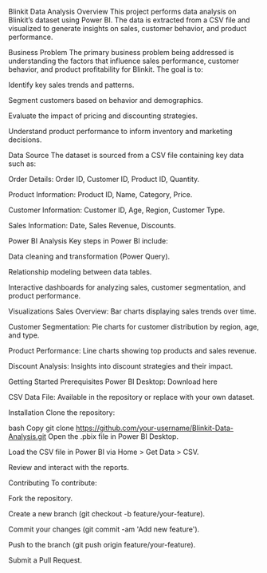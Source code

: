Blinkit Data Analysis
Overview
This project performs data analysis on Blinkit’s dataset using Power BI. The data is extracted from a CSV file and visualized to generate insights on sales, customer behavior, and product performance.

Business Problem
The primary business problem being addressed is understanding the factors that influence sales performance, customer behavior, and product profitability for Blinkit. The goal is to:

Identify key sales trends and patterns.

Segment customers based on behavior and demographics.

Evaluate the impact of pricing and discounting strategies.

Understand product performance to inform inventory and marketing decisions.

Data Source
The dataset is sourced from a CSV file containing key data such as:

Order Details: Order ID, Customer ID, Product ID, Quantity.

Product Information: Product ID, Name, Category, Price.

Customer Information: Customer ID, Age, Region, Customer Type.

Sales Information: Date, Sales Revenue, Discounts.

Power BI Analysis
Key steps in Power BI include:

Data cleaning and transformation (Power Query).

Relationship modeling between data tables.

Interactive dashboards for analyzing sales, customer segmentation, and product performance.

Visualizations
Sales Overview: Bar charts displaying sales trends over time.

Customer Segmentation: Pie charts for customer distribution by region, age, and type.

Product Performance: Line charts showing top products and sales revenue.

Discount Analysis: Insights into discount strategies and their impact.

Getting Started
Prerequisites
Power BI Desktop: Download here

CSV Data File: Available in the repository or replace with your own dataset.

Installation
Clone the repository:

bash
Copy
git clone https://github.com/your-username/Blinkit-Data-Analysis.git
Open the .pbix file in Power BI Desktop.

Load the CSV file in Power BI via Home > Get Data > CSV.

Review and interact with the reports.

Contributing
To contribute:

Fork the repository.

Create a new branch (git checkout -b feature/your-feature).

Commit your changes (git commit -am 'Add new feature').

Push to the branch (git push origin feature/your-feature).

Submit a Pull Request.
